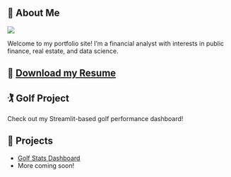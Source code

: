 ## 📸 About Me

![](assets/images/gc_25_tuckup_stem.png)

Welcome to my portfolio site! I’m a financial analyst with interests in public finance, real estate, and data science.

## 📄 [Download my Resume](assets/resume_5_26_23.pdf)

## 🏌️ Golf Project
Check out my Streamlit-based golf performance dashboard!

## 💼 Projects
- [Golf Stats Dashboard](https://github.com/reevescoursey/golf-stats-app)
- More coming soon!
